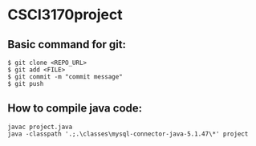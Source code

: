 # CSCI3170project

## Basic command for git:

```
$ git clone <REPO_URL>
$ git add <FILE>
$ git commit -m "commit message"
$ git push
```
## How to compile java code:

```
javac project.java
java -classpath '.;.\classes\mysql-connector-java-5.1.47\*' project
```